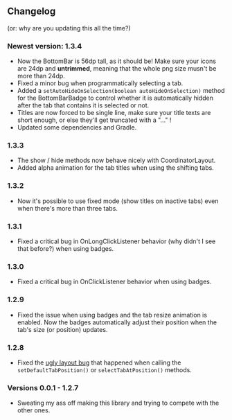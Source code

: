 ## Changelog

(or: why are you updating this all the time?)

### Newest version: 1.3.4

* Now the BottomBar is 56dp tall, as it should be! Make sure your icons are 24dp and **untrimmed**, meaning that the whole png size musn't be more than 24dp.
* Fixed a minor bug when programmatically selecting a tab.
* Added a ```setAutoHideOnSelection(boolean autoHideOnSelection)``` method for the BottomBarBadge to control whether it is automatically hidden after the tab that contains it is selected or not. 
* Titles are now forced to be single line, make sure your title texts are short enough, or else they'll get truncated with a "..." !
* Updated some dependencies and Gradle.

### 1.3.3

* The show / hide methods now behave nicely with CoordinatorLayout.
* Added alpha animation for the tab titles when using the shifting tabs.

### 1.3.2

* Now it's possible to use fixed mode (show titles on inactive tabs) even when there's more than three tabs.

### 1.3.1

* Fixed a critical bug in OnLongClickListener behavior (why didn't I see that before?) when using badges.

### 1.3.0

* Fixed a critical bug in OnClickListener behavior when using badges.

### 1.2.9

* Fixed the issue when using badges and the tab resize animation is enabled. Now the badges automatically adjust their position when the tab's size (or position) updates.

### 1.2.8

* Fixed the [ugly layout bug](https://github.com/roughike/BottomBar/issues/126) that happened when calling the ```setDefaultTabPosition()``` or ```selectTabAtPosition()``` methods.

### Versions 0.0.1 - 1.2.7

* Sweating my ass off making this library and trying to compete with the other ones.
